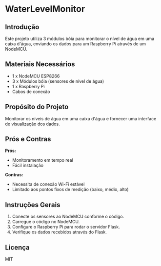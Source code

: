 # WaterLevelMonitor

## Introdução
Este projeto utiliza 3 módulos bóia para monitorar o nível de água em uma caixa d'água, enviando os dados para um Raspberry Pi através de um NodeMCU.

## Materiais Necessários
- 1 x NodeMCU ESP8266
- 3 x Módulos bóia (sensores de nível de água)
- 1 x Raspberry Pi
- Cabos de conexão

## Propósito do Projeto
Monitorar os níveis de água em uma caixa d'água e fornecer uma interface de visualização dos dados.

## Prós e Contras
**Prós:**
- Monitoramento em tempo real
- Fácil instalação

**Contras:**
- Necessita de conexão Wi-Fi estável
- Limitado aos pontos fixos de medição (baixo, médio, alto)

## Instruções Gerais
1. Conecte os sensores ao NodeMCU conforme o código.
2. Carregue o código no NodeMCU.
3. Configure o Raspberry Pi para rodar o servidor Flask.
4. Verifique os dados recebidos através do Flask.

## Licença
MIT
